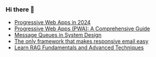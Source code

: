 ### Hi there 👋
<!-- daily.dev BOOKMARKS:START -->
- [Progressive Web Apps in 2024](https://app.daily.dev/posts/NWaueWuF0?utm_source=rss&utm_medium=bookmarks&utm_campaign=mBzS9yGu2kYgKY4tuhxYN)
- [Progressive Web Apps &lpar;PWA&rpar;: A Comprehensive Guide](https://app.daily.dev/posts/fY4sreTHQ?utm_source=rss&utm_medium=bookmarks&utm_campaign=mBzS9yGu2kYgKY4tuhxYN)
- [Message Queues in System Design](https://app.daily.dev/posts/2P8UrIIVz?utm_source=rss&utm_medium=bookmarks&utm_campaign=mBzS9yGu2kYgKY4tuhxYN)
- [The only framework that makes responsive email easy](https://app.daily.dev/posts/p4hA9LLql?utm_source=rss&utm_medium=bookmarks&utm_campaign=mBzS9yGu2kYgKY4tuhxYN)
- [Learn RAG Fundamentals and Advanced Techniques](https://app.daily.dev/posts/lVvdZRtM3?utm_source=rss&utm_medium=bookmarks&utm_campaign=mBzS9yGu2kYgKY4tuhxYN)
<!-- daily.dev BOOKMARKS:END -->
<!--
**nirmal-patel-s/nirmal-patel-s** is a ✨ _special_ ✨ repository because its `README.md` (this file) appears on your GitHub profile.

Here are some ideas to get you started:

- 🔭 I’m currently working on ...
- 🌱 I’m currently learning ...
- 👯 I’m looking to collaborate on ...
- 🤔 I’m looking for help with ...
- 💬 Ask me about ...
- 📫 How to reach me: ...
- 😄 Pronouns: ...
- ⚡ Fun fact: ...
-->

